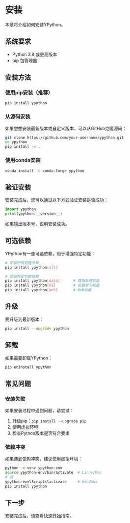 # 安装

本章将介绍如何安装YPython。

## 系统要求

- Python 3.8 或更高版本
- pip 包管理器

## 安装方法

### 使用pip安装（推荐）

```bash
pip install ypython
```

### 从源码安装

如果您想安装最新版本或自定义版本，可以从GitHub克隆源码：

```bash
git clone https://github.com/your-username/ypython.git
cd ypython
pip install -e .
```

### 使用conda安装

```bash
conda install -c conda-forge ypython
```

## 验证安装

安装完成后，您可以通过以下方式验证安装是否成功：

```python
import ypython
print(ypython.__version__)
```

如果输出版本号，说明安装成功。

## 可选依赖

YPython有一些可选依赖，用于增强特定功能：

```bash
# 安装所有可选依赖
pip install ypython[all]

# 安装特定功能依赖
pip install ypython[data]      # 数据处理功能
pip install ypython[ml]        # 机器学习功能
pip install ypython[web]       # Web功能
```

## 升级

要升级到最新版本：

```bash
pip install --upgrade ypython
```

## 卸载

如果需要卸载YPython：

```bash
pip uninstall ypython
```

## 常见问题

### 安装失败

如果安装过程中遇到问题，请尝试：

1. 升级pip：`pip install --upgrade pip`
2. 使用虚拟环境
3. 检查Python版本是否符合要求

### 依赖冲突

如果遇到依赖冲突，建议使用虚拟环境：

```bash
python -m venv ypython-env
source ypython-env/bin/activate  # Linux/Mac
# 或
ypython-env\Scripts\activate     # Windows
pip install ypython
```

## 下一步

安装完成后，请查看[快速开始](./getting-started.md)指南。 